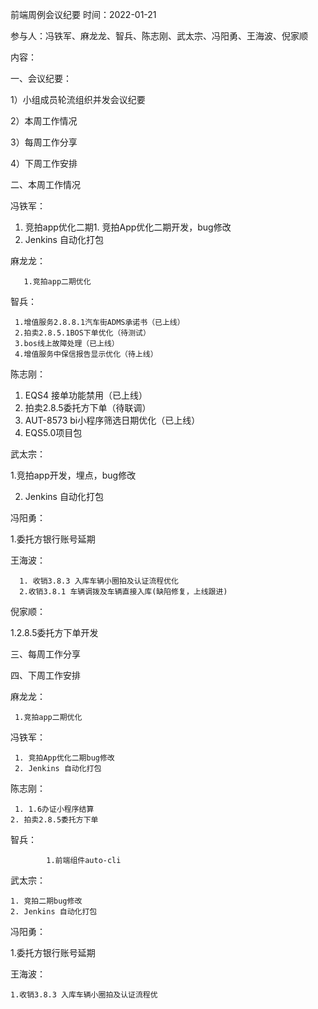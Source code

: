 前端周例会议纪要
时间：2022-01-21

参与人：​冯铁军、​​麻龙龙、​智兵、​陈志刚​​、​武太宗、冯阳勇、王海波​、倪家顺​

 
内容：

一、会议纪要：​

1）小组成员轮流组织并发会议纪要

2）本周工作情况

3）每周工作分享

4）下周工作安排

二、本周工作情况

冯铁军：​ 

   1. 竞拍app优化二期1. 竞拍App优化二期开发，bug修改
   2. Jenkins 自动化打包​


麻龙龙​：

       1.竞拍app二期优化
智兵：  

     1.增值服务2.8.8.1汽车街ADMS承诺书（已上线）
     2.拍卖2.8.5.1BOS下单优化（待测试）
     3.bos线上故障处理（已上线）
     4.增值服务中保信报告显示优化（待上线）
陈志刚：

  1. EQS4 接单功能禁用（已上线）
  2. 拍卖2.8.5委托方下单（待联调）
  3. AUT-8573 bi小程序筛选日期优化（已上线）
  4. EQS5.0项目包


武太宗​：

  1.​竞拍app开发，埋点，bug修改

  2. Jenkins 自动化打包

冯阳勇：

1.委托方银行账号延期

​王海波：

      1. ​收销3.8.3 入库车辆小圈拍及认证流程优化
      2.收销3.8.1 车辆调拨及车辆直接入库(缺陷修复，上线跟进)
​倪家顺​：

1.2.8.5委托方下单开发

​三、每周工作分享

    

四、下周工作安排

麻龙龙：

     1.竞拍app二期优化

冯铁军：

     1. 竞拍App优化二期bug修改
     2. Jenkins 自动化打包

陈志刚：

     1. 1.6办证小程序结算
    2. 拍卖2.8.5委托方下单

​智兵：

            1.前端组件auto-cli
武太宗：

    1. 竞拍二期bug修改
    2. Jenkins 自动化打包

冯阳勇：

1.委托方银行账号延期

王海波：

    1.收销3.8.3 入库车辆小圈拍及认证流程优
